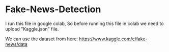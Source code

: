 # Fake-News-Detection
I run this file in google colab, So before running this file in colab we need to upload "Kaggle.json" file.

We can use the dataset from here:
https://www.kaggle.com/c/fake-news/data
